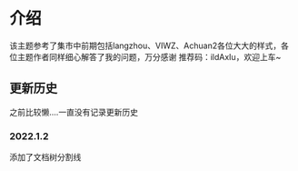 # 介绍
该主题参考了集市中前期包括langzhou、VIWZ、Achuan2各位大大的样式，各位主题作者同样细心解答了我的问题，万分感谢 
推荐码：ildAxIu，欢迎上车~

## 更新历史
之前比较懒....一直没有记录更新历史
### 2022.1.2
添加了文档树分割线
